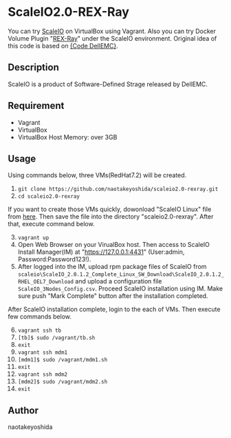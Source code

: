 # ScaleIO2.0-REX-Ray

You can try [ScaleIO](https://japan.emc.com/storage/scaleio/index.htm) on VirtualBox using Vagrant. Also you can try Docker Volume Plugin "[REX-Ray](https://github.com/codedellemc/rexray)" under the ScaleIO environment. Original idea of this code is based on [{Code DellEMC}](https://codedellemc.com/).
  
  
## Description
ScaleIO is a product of Software-Defined Strage released by DellEMC.
  
  
## Requirement
* Vagrant 
* VirtualBox
* VirtualBox Host Memory: over 3GB
  
  
## Usage
Using commands below, three VMs(RedHat7.2) will be created.  

1. `git clone https://github.com/naotakeyoshida/scaleio2.0-rexray.git`  
2. `cd scaleio2.0-rexray`  
  
If you want to create those VMs quickly, dowonload "ScaleIO Linux" file from [here](https://www.emc.com/products-solutions/trial-software-download/scaleio.htm). Then save the file into the directory "scaleio2.0-rexray". After that, execute command below.  

3. `vagrant up`  
4. Open Web Browser on your VirualBox host. Then access to ScaleIO Install Manager(IM) at "https://127.0.0.1:4431" (User:admin, Password:Password123!). 
5. After logged into the IM, upload rpm package files of ScaleIO from `scaleio\ScaleIO_2.0.1.2_Complete_Linux_SW_Download\ScaleIO_2.0.1.2_RHEL_OEL7_Download` and upload a configuration file `ScaleIO_3Nodes_Config.csv`. Proceed ScaleIO installation using IM. Make sure push "Mark Complete" button after the installation completed.
  
After ScaleIO installation complete, login to the each of VMs. Then execute few commands below.
  
6. `vagrant ssh tb`
7. `[tb]$ sudo /vagrant/tb.sh`
8. `exit`
9. `vagrant ssh mdm1`
10. `[mdm1]$ sudo /vagrant/mdm1.sh`
11. `exit`
12. `vagrant ssh mdm2`
13. `[mdm2]$ sudo /vagrant/mdm2.sh`
14. `exit`
  
## Author
naotakeyoshida
